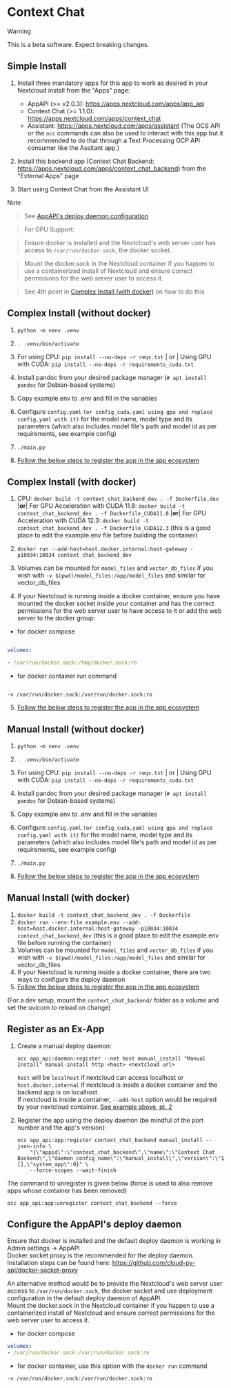 

# Context Chat

> [!WARNING]
> This is a beta software. Expect breaking changes.

## Simple Install

  

  

1. Install three mandatory apps for this app to work as desired in your Nextcloud install from the "Apps" page:
	- AppAPI (>= v2.0.3): https://apps.nextcloud.com/apps/app_api
	- Context Chat (>= 1.1.0): https://apps.nextcloud.com/apps/context_chat
	- Assistant: https://apps.nextcloud.com/apps/assistant (The OCS API or the `occ` commands can also be used to interact with this app but it recommended to do that through a Text Processing OCP API consumer like the Assitant app.)
2. Install this backend app (Context Chat Backend: https://apps.nextcloud.com/apps/context_chat_backend) from the "External Apps" page


3. Start using Context Chat from the Assistant UI

  

  

> [!NOTE]

> See [AppAPI's deploy daemon configuration](#configure-the-appapis-deploy-daemon)

> For GPU Support:

> Ensure docker is installed and the Nextcloud's web server user has access to `/var/run/docker.sock`, the docker socket.

> Mount the docker.sock in the Nextcloud container if you happen to use a containerized install of Nextcloud and ensure correct permissions for the web server user to access it.

> See 4th point in [Complex Install (with docker)](#complex-install-with-docker) on how to do this



## Complex Install (without docker)

  

1.  `python -m venv .venv`

2.  `. .venv/bin/activate`

3. For using CPU: `pip install --no-deps -r reqs.txt`  | or | Using GPU with CUDA: `pip install --no-deps -r requirements_cuda.txt`

5. Install pandoc from your desired package manager (`# apt install pandoc` for Debian-based systems)

6. Copy example.env to .env and fill in the variables

7. Configure `config.yaml`  `(or config_cuda.yaml using gpu and replace config.yaml with it)` for the model name, model type and its parameters (which also includes model file's path and model id as per requirements, see example config)

8.  `./main.py`

9. [Follow the below steps to register the app in the app ecosystem](#register-as-an-ex-app)

  
## Complex Install (with docker)

  

1.  CPU: `docker build -t context_chat_backend_dev . -f Dockerfile.dev` |**or**| For GPU Acceleration with CUDA 11.8: `docker build -t context_chat_backend_dev . -f Dockerfile_CUDA11.8` |**or**| For GPU Acceleration with CUDA 12.3: `docker build -t context_chat_backend_dev . -f Dockerfile_CUDA12.3` (this is a good place to edit the example.env file before building the container)

2.  `docker run --add-host=host.docker.internal:host-gateway -p10034:10034 context_chat_backend_dev`

3. Volumes can be mounted for `model_files` and `vector_db_files` if you wish with `-v $(pwd)/model_files:/app/model_files` and similar for vector_db_files

4. If your Nextcloud is running inside a docker container, ensure you have mounted the docker socket inside your container and has the correct permissions for the web server user to have access to it or add the web server to the docker group:

- for docker compose

```yaml

volumes:

- /var/run/docker.sock:/tmp/docker.sock:ro

```

- for docker container run command

```

-v /var/run/docker.sock:/var/run/docker.sock:ro

```

5. [Follow the below steps to register the app in the app ecosystem](#register-as-an-ex-app)


## Manual Install (without docker)

  

1.  `python -m venv .venv`

2.  `. .venv/bin/activate`

3. For using CPU: `pip install --no-deps -r reqs.txt`  | or | Using GPU with CUDA: `pip install --no-deps -r requirements_cuda.txt`

5. Install pandoc from your desired package manager (`# apt install pandoc` for Debian-based systems)

6. Copy example.env to .env and fill in the variables

7. Configure `config.yaml`  `(or config_cuda.yaml using gpu and replace config.yaml with it)` for the model name, model type and its parameters (which also includes model file's path and model id as per requirements, see example config)

8.  `./main.py`

9. [Follow the below steps to register the app in the app ecosystem](#register-as-an-ex-app)

  

## Manual Install (with docker)

1. `docker build -t context_chat_backend_dev . -f Dockerfile`
2. `docker run --env-file example.env --add-host=host.docker.internal:host-gateway -p10034:10034 context_chat_backend_dev` (this is a good place to edit the example.env file before running the container)
3. Volumes can be mounted for `model_files` and `vector_db_files` if you wish with `-v $(pwd)/model_files:/app/model_files` and similar for vector_db_files
4. If your Nextcloud is running inside a docker container, there are two ways to configure the deploy daemon
5. [Follow the below steps to register the app in the app ecosystem](#register-as-an-ex-app)

(For a dev setup, mount the `context_chat_backend/` folder as a volume and set the uvicorn to reload on change)

## Register as an Ex-App

1. Create a manual deploy daemon:
	```
	occ app_api:daemon:register --net host manual_install "Manual Install" manual-install http <host> <nextcloud url>
	```
	`host` will be `localhost` if nextcloud can access localhost or `host.docker.internal` if nextcloud is inside a docker container and the backend app is on localhost.  
	If nextcloud is inside a container, `--add-host` option would be required by your nextcloud container. [See example above, pt. 2](#complex-install-with-docker)

2. Register the app using the deploy daemon (be mindful of the port number and the app's version):
	```
	occ app_api:app:register context_chat_backend manual_install --json-info \
		"{\"appid\":\"context_chat_backend\",\"name\":\"Context Chat Backend\",\"daemon_config_name\":\"manual_install\",\"version\":\"1.1.1\",\"secret\":\"12345\",\"port\":10034,\"scopes\":[],\"system_app\":0}" \
		--force-scopes --wait-finish
	```

The command to unregister is given below (force is used to also remove apps whose container has been removed)
```
occ app_api:app:unregister context_chat_backend --force
```

## Configure the AppAPI's deploy daemon
Ensure that docker is installed and the default deploy daemon is working in Admin settings -> AppAPI  
Docker socket proxy is the recommended for the deploy daemon. Installation steps can be found here: https://github.com/cloud-py-api/docker-socket-proxy

An alternative method would be to provide the Nextcloud's web server user access to `/var/run/docker.sock`, the docker socket and use deployment configuration in the default deploy daemon of AppAPI.  
Mount the docker.sock in the Nextcloud container if you happen to use a containerized install of Nextcloud and ensure correct permissions for the web server user to access it.  

- for docker compose
```yaml
volumes:
- /var/run/docker.sock:/var/run/docker.sock:ro
```

- for docker container, use this option with the `docker run` command
```
-v /var/run/docker.sock:/var/run/docker.sock:ro
```
